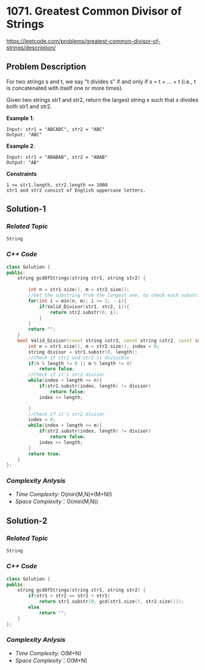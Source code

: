 #  1071. Greatest Common Divisor of Strings
https://leetcode.com/problems/greatest-common-divisor-of-strings/description/

## Problem Description

For two strings s and t, we say "t divides s" if and only if s = t + ... + t (i.e., t is concatenated with itself one or more times).

Given two strings str1 and str2, return the largest string x such that x divides both str1 and str2.


**Example 1**:
```
Input: str1 = "ABCABC", str2 = "ABC"
Output: "ABC"
```
**Example 2**:
```
Input: str1 = "ABABAB", str2 = "ABAB"
Output: "AB"
```

**Constraints**
```
1 <= str1.length, str2.length <= 1000
str1 and str2 consist of English uppercase letters.
```

## Solution-1

### _Related Topic_
    String

### _C++ Code_
```cpp
class Solution {
public:
    string gcdOfStrings(string str1, string str2) {
        
        int n = str1.size(), m = str2.size();
        //Get the substring from the longest one, to check each substring if it's divisor of two strings
        for(int i = min(n, m); i >= 1; --i){
            if(Valid_Divisor(str1, str2, i)){
                return str2.substr(0, i);
            }
        }
        return "";
    }
    bool Valid_Divisor(const string &str1, const string &str2, const int length){
        int n = str1.size(), m = str2.size(), index = 0;
        string divisor = str1.substr(0, length);
        //Check if str1 and str2 is divisible
        if(n % length != 0 || m % length != 0)
            return false;
        //Check if it's str1 divisor
        while(index + length <= n){
            if(str1.substr(index, length) != divisor)
                return false;
            index += length;

        }
        //Check if it's str2 divisor
        index = 0;
        while(index + length <= m){
            if(str2.substr(index, length) != divisor)
                return false;
            index += length;
        }
        return true;
    }
};
```

### _Complexity Anlysis_
- _Time Complexity_: O(min(M,N)*(M+N))
- _Space Complexity_：O(min(M,N))


## Solution-2

### _Related Topic_
    String

### _C++ Code_
```cpp
class Solution {
public:
    string gcdOfStrings(string str1, string str2) {
        if(str1 + str2 == str2 + str1)
            return str1.substr(0, gcd(str1.size(), str2.size()));
        else
            return "";
    }
};
```

### _Complexity Anlysis_
- _Time Complexity_: O(M+N)
- _Space Complexity_：O(M+N)
